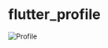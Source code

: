 # flutter_profile

![Profile](https://user-images.githubusercontent.com/67475505/126776370-1260d29e-d26c-4216-bcd1-28e2ff293124.jpg)
